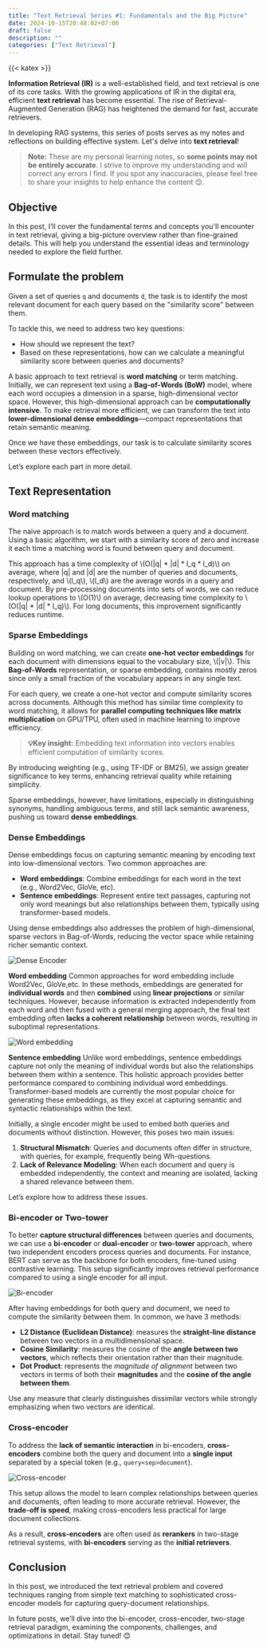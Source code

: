 ```yaml
---
title: "Text Retrieval Series #1: Fundamentals and the Big Picture"
date: 2024-10-15T20:48:02+07:00
draft: false
description: ""
categories: ["Text Retrieval"]
---
```

{{< katex >}}

**Information Retrieval (IR)** is a well-established field, and text retrieval is one of its core tasks. With the growing applications of IR in the digital era, efficient **text retrieval** has become essential. The rise of Retrieval-Augmented Generation (RAG) has heightened the demand for fast, accurate retrievers.

In developing RAG systems, this series of posts serves as my notes and reflections on building effective system. Let's delve into **text retrieval**!

> **Note:** These are my personal learning notes, so **some points may not be entirely accurate**. I strive to improve my understanding and will correct any errors I find. If you spot any inaccuracies, please feel free to share your insights to help enhance the content 😊. 



## Objective

In this post, I’ll cover the fundamental terms and concepts you'll encounter in text retrieval, giving a big-picture overview rather than fine-grained details. This will help you understand the essential ideas and terminology needed to explore the field further.


## Formulate the problem

Given a set of queries `q` and documents `d`, the task is to identify the most relevant document for each query based on the "similarity score" between them.

To tackle this, we need to address two key questions:

-   How should we represent the text?
-   Based on these representations, how can we calculate a meaningful similarity score between queries and documents?

A basic approach to text retrieval is **word matching** or term matching. Initially, we can represent text using a **Bag-of-Words (BoW)** model, where each word occupies a dimension in a sparse, high-dimensional vector space. However, this high-dimensional approach can be **computationally intensive**. To make retrieval more efficient, we can transform the text into **lower-dimensional dense embeddings**—compact representations that retain semantic meaning.

Once we have these embeddings, our task is to calculate similarity scores between these vectors effectively.

Let’s explore each part in more detail.

## Text Representation
### Word matching
The naive approach is to match words between a query and a document. Using a basic algorithm, we start with a similarity score of zero and increase it each time a matching word is found between query and document.

This approach has a time complexity of \\(O(|q| * |d| * l_q * l_d)\\) on average, where |q| and |d| are the number of queries and documents, respectively, and \\(l_q\\), \\(l_d\\) are the average words in a query and document. By pre-processing documents into sets of words, we can reduce lookup operations to \\(O(1)\\) on average, decreasing time complexity to \\(O(|q| * |d| * l_q)\\). For long documents, this improvement significantly reduces runtime.


### Sparse Embeddings

Building on word matching, we can create **one-hot vector embeddings** for each document with dimensions equal to the vocabulary size, \\(|v|\\). This **Bag-of-Words** representation, or sparse embedding, contains mostly zeros since only a small fraction of the vocabulary appears in any single text.

For each query, we create a one-hot vector and compute similarity scores across documents. Although this method has similar time complexity to word matching, it allows for **parallel computing techniques like matrix multiplication** on GPU/TPU, often used in machine learning to improve efficiency.

>  **:bulb:Key insight:** Embedding text information into vectors enables efficient computation of similarity scores.

By introducing weighting (e.g., using TF-IDF or BM25), we assign greater significance to key terms, enhancing retrieval quality while retaining simplicity.

Sparse embeddings, however, have limitations, especially in distinguishing synonyms, handling ambiguous terms, and still lack semantic awareness, pushing us toward **dense embeddings**.


### Dense Embeddings

Dense embeddings focus on capturing semantic meaning by encoding text into low-dimensional vectors. Two common approaches are:

-   **Word embeddings**: Combine embeddings for each word in the text (e.g., Word2Vec, GloVe, etc).
-   **Sentence embeddings**: Represent entire text passages, capturing not only word meanings but also relationships between them, typically using transformer-based models.

Using dense embeddings also addresses the problem of high-dimensional, sparse vectors in Bag-of-Words, reducing the vector space while retaining richer semantic context.


![Dense Encoder](./denseencoder.png)


**Word embedding**
Common approaches for word embedding include Word2Vec, GloVe,etc. In these methods, embeddings are generated for **individual words** and then **combined** using **linear projections** or similar techniques. However, because information is extracted independently from each word and then fused with a general merging approach, the final text embedding often **lacks a coherent relationship** between words, resulting in suboptimal representations.

![Word embedding](./wordembedding.png)


**Sentence embedding**
Unlike word embeddings, sentence embeddings capture not only the meaning of individual words but also the relationships between them within a sentence. This holistic approach provides better performance compared to combining individual word embeddings. Transformer-based models are currently the most popular choice for generating these embeddings, as they excel at capturing semantic and syntactic relationships within the text.

Initially, a single encoder might be used to embed both queries and documents without distinction. However, this poses two main issues:

1.  **Structural Mismatch**: Queries and documents often differ in structure, with queries, for example, frequently being Wh-questions.
2.  **Lack of Relevance Modeling**: When each document and query is embedded independently, the context and meaning are isolated, lacking a shared relevance between them.

Let’s explore how to address these issues.


### Bi-encoder or Two-tower
To better **capture structural differences** between queries and documents, we can use a **bi-encoder** or **dual-encoder** or **two-tower** approach, where two independent encoders process queries and documents. For instance, BERT can serve as the backbone for both encoders, fine-tuned using contrastive learning. This setup significantly improves retrieval performance compared to using a single encoder for all input.


![Bi-encoder](./biencoder.png)

After having embeddings for both query and document, we need to compute the similarity between them. In common, we have 3 methods: 
- **L2 Distance (Euclidean Distance)**: measures the **straight-line distance** between two vectors in a multidimensional space.
- **Cosine Similarity**: measures the cosine of the **angle between two vectors**, which reflects their orientation rather than their magnitude.
- **Dot Product**: represents the _magnitude of alignment_ between two vectors in terms of both their **magnitudes** and the **cosine of the angle between them**.

Use any measure that clearly distinguishes dissimilar vectors while strongly emphasizing when two vectors are identical.

### Cross-encoder
To address the **lack of semantic interaction** in bi-encoders, **cross-encoders** combine both the query and document into a **single input** separated by a special token (e.g., `query<sep>document`). 

![Cross-encoder](./crossencoder.png)


This setup allows the model to learn complex relationships between queries and documents, often leading to more accurate retrieval. However, the **trade-off is speed**, making cross-encoders less practical for large document collections. 

As a result, **cross-encoders** are often used as **rerankers** in two-stage retrieval systems, with **bi-encoders** serving as the **initial retrievers**.

## Conclusion

In this post, we introduced the text retrieval problem and covered techniques ranging from simple text matching to sophisticated cross-encoder models for capturing query-document relationships. 

In future posts, we’ll dive into the bi-encoder, cross-encoder, two-stage retrieval paradigm, examining the components, challenges, and optimizations in detail. Stay tuned! 😊


